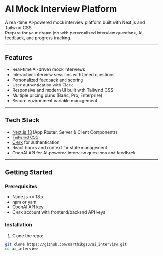 # AI Mock Interview Platform

A real-time AI-powered mock interview platform built with Next.js and Tailwind CSS.  
Prepare for your dream job with personalized interview questions, AI feedback, and progress tracking.

---

## Features

- Real-time AI-driven mock interviews  
- Interactive interview sessions with timed questions  
- Personalized feedback and scoring  
- User authentication with Clerk  
- Responsive and modern UI built with Tailwind CSS  
- Multiple pricing plans (Basic, Pro, Enterprise)  
- Secure environment variable management  

---

## Tech Stack

- [Next.js 13](https://nextjs.org/) (App Router, Server & Client Components)  
- [Tailwind CSS](https://tailwindcss.com/)  
- [Clerk](https://clerk.com/) for authentication  
- React hooks and context for state management  
- OpenAI API for AI-powered interview questions and feedback  

---

## Getting Started

### Prerequisites

- Node.js >= 18.x  
- npm or yarn  
- OpenAI API key  
- Clerk account with frontend/backend API keys  

### Installation

1. Clone the repo:

```bash
git clone https://github.com/Karthikgs3/ai_interview.git
cd ai_interview
